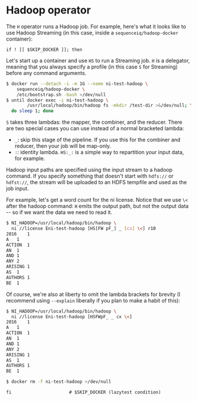 # Hadoop operator
The `H` operator runs a Hadoop job. For example, here's what it looks like to
use Hadoop Streaming (in this case, inside a `sequenceiq/hadoop-docker`
container):

```lazytest
if ! [[ $SKIP_DOCKER ]]; then
```

Let's start up a container and use `HS` to run a Streaming job. `H` is a
delegator, meaning that you always specify a profile (in this case `S` for
Streaming) before any command arguments.

```bash
$ docker run --detach -i -m 1G --name ni-test-hadoop \
    sequenceiq/hadoop-docker \
    /etc/bootstrap.sh -bash >/dev/null
$ until docker exec -i ni-test-hadoop \
        /usr/local/hadoop/bin/hadoop fs -mkdir /test-dir >&/dev/null; \
  do sleep 1; done
```

`S` takes three lambdas: the mapper, the combiner, and the reducer. There are
two special cases you can use instead of a normal bracketed lambda:

- `_`: skip this stage of the pipeline. If you use this for the combiner and
  reducer, then your job will be map-only.
- `:`: identity lambda. `HS:_:` is a simple way to repartition your input data,
  for example.

Hadoop input paths are specified using the input stream to a hadoop command. If
you specify something that doesn't start with `hdfs://` or `hdfst://`, the
stream will be uploaded to an HDFS tempfile and used as the job input.

For example, let's get a word count for the ni license. Notice that we use `\<`
after the hadoop command: `H` emits the output path, but not the output data --
so if we want the data we need to read it.

```bash
$ NI_HADOOP=/usr/local/hadoop/bin/hadoop \
  ni //license Eni-test-hadoop [HS[FW pF_] _ [cx] \<] r10
2016	1
A	1
ACTION	1
AN	1
AND	1
ANY	2
ARISING	1
AS	1
AUTHORS	1
BE	1
```

Of course, we're also at liberty to omit the lambda brackets for brevity (I
recommend using `--explain` liberally if you plan to make a habit of this):

```bash
$ NI_HADOOP=/usr/local/hadoop/bin/hadoop \
  ni //license Eni-test-hadoop [HSFWpF_ _ cx \<]
2016	1
A	1
ACTION	1
AN	1
AND	1
ANY	2
ARISING	1
AS	1
AUTHORS	1
BE	1
```

```bash
$ docker rm -f ni-test-hadoop >/dev/null
```

```lazytest
fi                      # $SKIP_DOCKER (lazytest condition)
```
